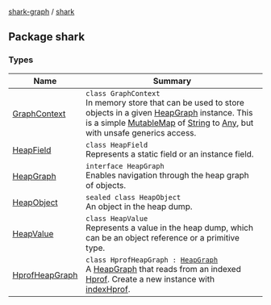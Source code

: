 [shark-graph](../index.md) / [shark](./index.md)

## Package shark

### Types

| Name | Summary |
|---|---|
| [GraphContext](-graph-context/index.md) | `class GraphContext`<br>In memory store that can be used to store objects in a given [HeapGraph](-heap-graph/index.md) instance. This is a simple [MutableMap](https://kotlinlang.org/api/latest/jvm/stdlib/kotlin.collections/-mutable-map/index.html) of [String](https://kotlinlang.org/api/latest/jvm/stdlib/kotlin/-string/index.html) to [Any](https://kotlinlang.org/api/latest/jvm/stdlib/kotlin/-any/index.html), but with unsafe generics access. |
| [HeapField](-heap-field/index.md) | `class HeapField`<br>Represents a static field or an instance field. |
| [HeapGraph](-heap-graph/index.md) | `interface HeapGraph`<br>Enables navigation through the heap graph of objects. |
| [HeapObject](-heap-object/index.md) | `sealed class HeapObject`<br>An object in the heap dump. |
| [HeapValue](-heap-value/index.md) | `class HeapValue`<br>Represents a value in the heap dump, which can be an object reference or a primitive type. |
| [HprofHeapGraph](-hprof-heap-graph/index.md) | `class HprofHeapGraph : `[`HeapGraph`](-heap-graph/index.md)<br>A [HeapGraph](-heap-graph/index.md) that reads from an indexed [Hprof](#). Create a new instance with [indexHprof](-hprof-heap-graph/index-hprof.md). |
